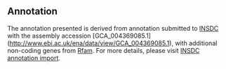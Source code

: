
Annotation
----------

The annotation presented is derived from annotation submitted to
[INSDC](http://www.insdc.org) with the assembly accession [GCA\_004369085.1]
(http://www.ebi.ac.uk/ena/data/view/GCA_004369085.1),
with additional non-coding genes from
[Rfam](http://rfam.xfam.org/). For more details, please visit [INSDC
annotation import](http://ensemblgenomes.org/info/data/insdc_annotation).
